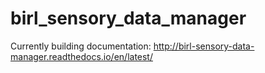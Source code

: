 # birl_sensory_data_manager

Currently building documentation: http://birl-sensory-data-manager.readthedocs.io/en/latest/
